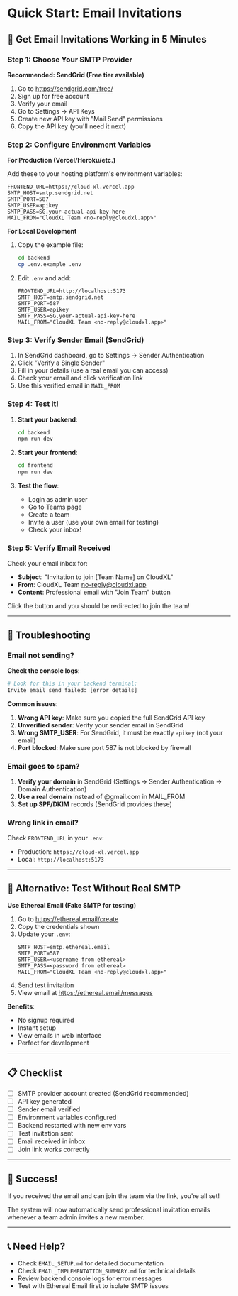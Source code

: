 # Quick Start: Email Invitations

## 🚀 Get Email Invitations Working in 5 Minutes

### Step 1: Choose Your SMTP Provider

**Recommended: SendGrid (Free tier available)**

1. Go to https://sendgrid.com/free/
2. Sign up for free account
3. Verify your email
4. Go to Settings → API Keys
5. Create new API key with "Mail Send" permissions
6. Copy the API key (you'll need it next)

### Step 2: Configure Environment Variables

**For Production (Vercel/Heroku/etc.)**

Add these to your hosting platform's environment variables:

```env
FRONTEND_URL=https://cloud-xl.vercel.app
SMTP_HOST=smtp.sendgrid.net
SMTP_PORT=587
SMTP_USER=apikey
SMTP_PASS=SG.your-actual-api-key-here
MAIL_FROM="CloudXL Team <no-reply@cloudxl.app>"
```

**For Local Development**

1. Copy the example file:
   ```bash
   cd backend
   cp .env.example .env
   ```

2. Edit `.env` and add:
   ```env
   FRONTEND_URL=http://localhost:5173
   SMTP_HOST=smtp.sendgrid.net
   SMTP_PORT=587
   SMTP_USER=apikey
   SMTP_PASS=SG.your-actual-api-key-here
   MAIL_FROM="CloudXL Team <no-reply@cloudxl.app>"
   ```

### Step 3: Verify Sender Email (SendGrid)

1. In SendGrid dashboard, go to Settings → Sender Authentication
2. Click "Verify a Single Sender"
3. Fill in your details (use a real email you can access)
4. Check your email and click verification link
5. Use this verified email in `MAIL_FROM`

### Step 4: Test It!

1. **Start your backend**:
   ```bash
   cd backend
   npm run dev
   ```

2. **Start your frontend**:
   ```bash
   cd frontend
   npm run dev
   ```

3. **Test the flow**:
   - Login as admin user
   - Go to Teams page
   - Create a team
   - Invite a user (use your own email for testing)
   - Check your inbox!

### Step 5: Verify Email Received

Check your email inbox for:
- **Subject**: "Invitation to join [Team Name] on CloudXL"
- **From**: CloudXL Team <no-reply@cloudxl.app>
- **Content**: Professional email with "Join Team" button

Click the button and you should be redirected to join the team!

---

## 🐛 Troubleshooting

### Email not sending?

**Check the console logs**:
```bash
# Look for this in your backend terminal:
Invite email send failed: [error details]
```

**Common issues**:

1. **Wrong API key**: Make sure you copied the full SendGrid API key
2. **Unverified sender**: Verify your sender email in SendGrid
3. **Wrong SMTP_USER**: For SendGrid, it must be exactly `apikey` (not your email)
4. **Port blocked**: Make sure port 587 is not blocked by firewall

### Email goes to spam?

1. **Verify your domain** in SendGrid (Settings → Sender Authentication → Domain Authentication)
2. **Use a real domain** instead of @gmail.com in MAIL_FROM
3. **Set up SPF/DKIM** records (SendGrid provides these)

### Wrong link in email?

Check `FRONTEND_URL` in your `.env`:
- Production: `https://cloud-xl.vercel.app`
- Local: `http://localhost:5173`

---

## 🎯 Alternative: Test Without Real SMTP

**Use Ethereal Email (Fake SMTP for testing)**

1. Go to https://ethereal.email/create
2. Copy the credentials shown
3. Update your `.env`:
   ```env
   SMTP_HOST=smtp.ethereal.email
   SMTP_PORT=587
   SMTP_USER=<username from ethereal>
   SMTP_PASS=<password from ethereal>
   MAIL_FROM="CloudXL Team <no-reply@cloudxl.app>"
   ```
4. Send test invitation
5. View email at https://ethereal.email/messages

**Benefits**: 
- No signup required
- Instant setup
- View emails in web interface
- Perfect for development

---

## 📋 Checklist

- [ ] SMTP provider account created (SendGrid recommended)
- [ ] API key generated
- [ ] Sender email verified
- [ ] Environment variables configured
- [ ] Backend restarted with new env vars
- [ ] Test invitation sent
- [ ] Email received in inbox
- [ ] Join link works correctly

---

## 🎉 Success!

If you received the email and can join the team via the link, you're all set!

The system will now automatically send professional invitation emails whenever a team admin invites a new member.

---

## 📞 Need Help?

- Check `EMAIL_SETUP.md` for detailed documentation
- Check `EMAIL_IMPLEMENTATION_SUMMARY.md` for technical details
- Review backend console logs for error messages
- Test with Ethereal Email first to isolate SMTP issues
